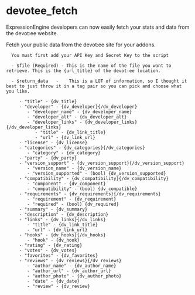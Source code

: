 # devotee_fetch
ExpressionEngine developers can now easily fetch your stats and data from the devot:ee website.


Fetch your public data from the devot:ee site for your addons.

      You must first add your API Key and Secret Key to the script

      - $file (Required) - This is the name of the file you want to retrieve. This is the {url_title} of the devot:ee location.

      - $return_data   -    This is a LOT of information, so I thought it best to just throw it in a tag pair so you can pick and choose what you like.

         - "title" - {dv_title}
         - "developer" - {dv_developer}{/dv_developer}
            - "developer_name" - {dv_developer_name}
            - "developer_alt" - {dv_developer_alt}
            - "developer_links" - {dv_developer_links}{/dv_developer_links}
               - "title" - {dv_link_title}
               - "url" - {dv_link_url}
         - "license" - {dv_license}
         - "categories" - {dv_categories}{/dv_categories}
            - "category" - {dv_category}
         - "party" - {dv_party}
         - "version_support" - {dv_version_support}{/dv_version_support}
            - "version_name" - {dv_version_name}
            - "version_supported" - (bool) {dv_version_supported}
         - "compatibility" - {dv_compatibility}{/dv_compatibility}
            - "component" - {dv_component}
            - "compatibility" - (bool) {dv_compatible}
         - "requirements" - {dv_requirements}{/dv_requirements}
            - "requirement" - {dv_requirement}
            - "required" - (bool) {dv_required}
         - "summary" - {dv_summary}
         - "description" - {dv_description}
         - "links" - {dv_links}{/dv_links}
            - "title" - {dv_link_title}
            - "url" - {dv_link_url}
         - "hooks" - {dv_hooks}{/dv_hooks}
            - "hook" - {dv_hook}
         - "rating" - {dv_rating}
         - "votes" - {dv_votes}
         - "favorites" - {dv_favorites}
         - "reviews" - {dv_reviews}{/dv_reviews}
            - "author_name" - {dv_author_name}
            - "author_url" - {dv_author_url}
            - "author_photo" - {dv_author_photo}
            - "date" - {dv_date}
            - "review" - {dv_review}
